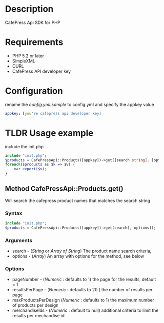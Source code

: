 # Description

CafePress Api SDK for PHP

# Requirements

- PHP 5.2 or later
- SimpleXML
- CURL
- CafePress API developer key

# Configuration
rename the *config.yml.sample* to config.yml and specify the appkey value

```yaml
appkey: [you're cafepress api developer key]
```

# TLDR Usage example

include the init.php

```php
include "init.php";
$products = CafePressApi::Products([appkey])->get([search string], [options]);
foreach($products as $k => $v) {
    var_export($v);
}
```

## Method CafePressApi::Products.get()

Will search the cafepress product names that matches the search string

### Syntax

```php
include "init.php";
$products = CafePressApi::Products([appkey])->get(search[, options]);
```

### Arguments
- search - (_String_ or _Array of String_) The product name search criteria,
- options - (_Array_) An array with options for the method, see below

### Options
- pageNumber - (_Numeric_ : defaults to 1) the page for the results, default = 1
- resultsPerPage - (_Numeric_ : defaults to 20 ) the number of results per page
- maxProductsPerDesign (_Numeric_ : defaults to 1) the maximum number of products per design
- merchandiseIds - (_Numeric_ : default to null) additional criteria to limit the results per mechandise id

